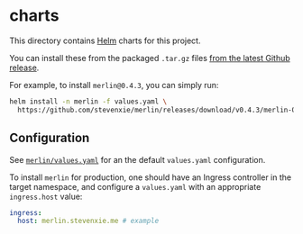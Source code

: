 # charts

This directory contains [Helm](https://helm.sh) charts for this project.

You can install these from the packaged `.tar.gz` files
[from the latest Github release](https://github.com/stevenxie/merlin/releases).

For example, to install `merlin@0.4.3`, you can simply run:

```bash
helm install -n merlin -f values.yaml \
  https://github.com/stevenxie/merlin/releases/download/v0.4.3/merlin-0.1.0.tgz
```

## Configuration

See
[`merlin/values.yaml`](https://github.com/stevenxie/merlin/blob/master/deployment/charts/merlin/values.yaml)
for an the default `values.yaml` configuration.

To install `merlin` for production, one should have an Ingress controller in
the target namespace, and configure a `values.yaml` with an appropriate
`ingress.host` value:

```yaml
ingress:
  host: merlin.stevenxie.me # example
```
